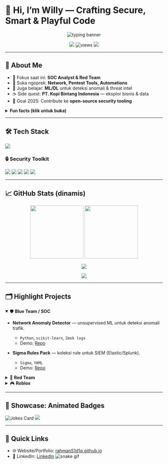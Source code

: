 # 👋 Hi, I’m Willy — Crafting Secure, Smart & Playful Code

<!-- Banner animasi (SVG) -->

<p align="center">
  <img src="https://readme-typing-svg.herokuapp.com?font=Fira+Code&weight=500&size=24&pause=1000&center=true&vCenter=true&width=800&lines=Halo!+Aku+Willy+%F0%9F%91%8B;SOC+%26+Red+Team+Enthusiast+%F0%9F%9A%80;Data+%26+AI+Curious+Mind+%F0%9F%A7%AA;Always+Learning%2C+Always+Shipping+%F0%9F%9A%97" alt="typing banner"/>
</p>

<p align="center">
  <a href="https://github.com/rahmanS1d1q?tab=repositories"><img src="https://img.shields.io/badge/Code-Explore-blue?logo=github" /></a>
  <img src="https://komarev.com/ghpvc/?username=rahmanS1d1q&style=flat&label=Profile+Views" alt="views" />
  <a href="mailto:youremail@example.com"><img src="https://img.shields.io/badge/Email-Contact-informational" /></a>
</p>

---

## 🧭 About Me

* 🔐 Fokus saat ini: **SOC Analyst & Red Team**
* 🧪 Suka ngoprek: **Network, Pentest Tools, Automations**
* 🤖 Juga belajar: **ML/DL** untuk deteksi anomali & threat intel
* ☕ Side quest: **PT. Kopi Bintang Indonesia** — eksplor bisnis & data
* 🎯 Goal 2025: Contribute ke **open-source security tooling**

<details>
  <summary><b>Fun facts (klik untuk buka)</b></summary>
  <br/>
  • Aku panggil asistennya <b>Nox</b> 😎
  <br/>
  • Suka bikin <i>defender-style</i> game di Roblox.
</details>

---

## 🛠️ Tech Stack

<p>
  <img src="https://skillicons.dev/icons?i=python,js,ts,nodejs,react,tailwind,linux,bash,docker,git,github,postgres,redis,aws,gcp,cloudflare&perline=8"/>
</p>

### 🔒 Security Toolkit

<p>
  <img src="https://img.shields.io/badge/Nmap-0e4?logo=nmap&logoColor=white&labelColor=0f172a&color=0ea5e9" />
  <img src="https://img.shields.io/badge/Metasploit-Framework-0f766e" />
  <img src="https://img.shields.io/badge/Wireshark-1e293b?logo=wireshark" />
  <img src="https://img.shields.io/badge/Burp_Suite-fa8c16" />
  <img src="https://img.shields.io/badge/Zeek-334155" />
</p>

---

## 📈 GitHub Stats (dinamis)

<p align="center">
  <img height="170" src="https://github-readme-stats.vercel.app/api?username=rahmanS1d1q&show_icons=true&hide_border=true" />
  <img height="170" src="https://github-readme-stats.vercel.app/api/top-langs/?username=rahmanS1d1q&layout=compact&hide_border=true&langs_count=8" />
</p>

<p align="center">
  <img src="https://streak-stats.demolab.com?user=rahmanS1d1q&hide_border=true" />
</p>

<p align="center">
  <img src="https://github-profile-trophy.vercel.app/?username=rahmanS1d1q&theme=flat&no-frame=true&row=1&column=7" />
</p>

---

## 🗂️ Highlight Projects

<details open>
  <summary>🛡️ <b>Blue Team / SOC</b></summary>

* **Network Anomaly Detector** — unsupervised ML untuk deteksi anomali trafik.

  * `Python`, `scikit-learn`, `Zeek logs`
  * Demo: <a href="https://github.com/rahmanS1d1q/network-anomaly-detector">Repo</a>

* **Sigma Rules Pack** — koleksi rule untuk SIEM (Elastic/Splunk).

  * `Sigma`, `YAML`
  * Demo: <a href="https://github.com/rahmanS1d1q/sigma-rules-pack">Repo</a>

</details>

<details>
  <summary>🔴 <b>Red Team</b></summary>

* **PacketCrafter** — CLI untuk crafting packet + fuzzing ringan.

  * `Python`, `Scapy`
  * Demo: <a href="https://github.com/rahmanS1d1q/packetcrafter">Repo</a>

* **PhishSim** — mini framework simulasi phishing untuk edukasi.

  * `Node.js`, `Express`, `Mustache`
  * Demo: <a href="https://github.com/rahmanS1d1q/phishsim">Repo</a>

</details>

<details>
  <summary>🎮 <b>Roblox</b></summary>

* **Castle Defender: Red Team Waves** — defense game per-wave bertema keamanan siber.

  * `Lua`, `Roblox Studio`
  * Demo: <a href="https://github.com/rahmanS1d1q/roblox-castle-defender">Repo</a>

</details>

---

## 🧩 Showcase: Animated Badges

<p>
  <img src="https://readme-jokes.vercel.app/api" alt="Jokes Card"/>
  <img src="https://github-readme-activity-graph.vercel.app/graph?username=rahmanS1d1q&hide_border=true"/>
</p>

---

## 🚀 Quick Links

* 🌐 Website/Portfolio: <a href="https://rahmanS1d1q.github.io">rahmanS1d1q.github.io</a>
* 💼 LinkedIn: <a href="https://linkedin.com/in/rahmanS1d1q">LinkedIn</a>
![snake gif](https://raw.githubusercontent.com/rahmanS1d1q/rahmanS1d1q/output/snake.svg)
